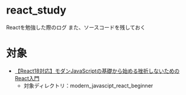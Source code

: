 # react_study

Reactを勉強した際のログ
また、ソースコードを残しておく

# 対象

 * [【React18対応】モダンJavaScriptの基礎から始める挫折しないためのReact入門](https://www.udemy.com/course/modern_javascipt_react_beginner/)
    * 対象ディレクトリ：modern_javascipt_react_beginner


